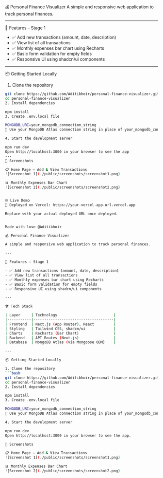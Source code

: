 💰 Personal Finance Visualizer A simple and responsive web application to track personal finances.

---

🚀 Features – Stage 1

- ✅ Add new transactions (amount, date, description)
- ✅ View list of all transactions
- ✅ Monthly expenses bar chart using Recharts
- ✅ Basic form validation for empty fields
- ✅ Responsive UI using shadcn/ui components

---
📦 Getting Started Locally

1. Clone the repository
```bash
git clone https://github.com/Aditibhoir/personal-finance-visualizer.git
cd personal-finance-visualizer
2. Install dependencies

npm install
3. Create .env.local file

MONGODB_URI=your_mongodb_connection_string
📌 Use your MongoDB Atlas connection string in place of your_mongodb_connection_string

4. Start the development server

npm run dev
Open http://localhost:3000 in your browser to see the app
---
📸 Screenshots

📋 Home Page – Add & View Transactions  
![Screenshot 1](./public/screenshots/screenshot1.png)

📊 Monthly Expenses Bar Chart  
![Screenshot 2](./public/screenshots/screenshot2.png)


🌐 Live Demo
🔗 Deployed on Vercel: https://your-vercel-app-url.vercel.app

Replace with your actual deployed URL once deployed.


Made with love @Aditibhoir

💰 Personal Finance Visualizer

A simple and responsive web application to track personal finances.

---

🚀 Features – Stage 1

- ✅ Add new transactions (amount, date, description)
- ✅ View list of all transactions
- ✅ Monthly expenses bar chart using Recharts
- ✅ Basic form validation for empty fields
- ✅ Responsive UI using shadcn/ui components

---

🛠️ Tech Stack

| Layer     | Technology                          |
|-----------|-------------------------------------|
| Frontend  | Next.js (App Router), React         |
| Styling   | Tailwind CSS, shadcn/ui             |
| Charts    | Recharts (Bar Chart)                |
| Backend   | API Routes (Next.js)                |
| Database  | MongoDB Atlas (via Mongoose ODM)    |

---

📦 Getting Started Locally

1. Clone the repository
```bash
git clone https://github.com/Aditibhoir/personal-finance-visualizer.git
cd personal-finance-visualizer
2. Install dependencies

npm install
3. Create .env.local file

MONGODB_URI=your_mongodb_connection_string
📌 Use your MongoDB Atlas connection string in place of your_mongodb_connection_string

4. Start the development server

npm run dev
Open http://localhost:3000 in your browser to see the app.

📸 Screenshots

📋 Home Page – Add & View Transactions  
![Screenshot 1](./public/screenshots/screenshot1.png)

📊 Monthly Expenses Bar Chart  
![Screenshot 2](./public/screenshots/screenshot2.png)











